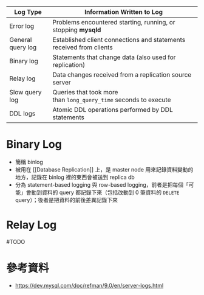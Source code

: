 |Log Type|Information Written to Log|
|---|---|
|Error log|Problems encountered starting, running, or stopping **mysqld**|
|General query log|Established client connections and statements received from clients|
|Binary log|Statements that change data (also used for replication)|
|Relay log|Data changes received from a replication source server|
|Slow query log|Queries that took more than `long_query_time` seconds to execute|
|DDL logs|Atomic DDL operations performed by DDL statements|

# Binary Log

- 簡稱 binlog
- 被用在 [[Database Replication]] 上，是 master node 用來記錄資料變動的地方，記錄在 binlog 裡的東西會被送到 replica db
- 分為 statement-based logging 與 row-based logging，前者是把每個「可能」會動到資料的 query 都記錄下來（包括改動到 0 筆資料的 `DELETE` query）；後者是把資料的前後差異記錄下來

# Relay Log

#TODO 

# 參考資料

- <https://dev.mysql.com/doc/refman/9.0/en/server-logs.html>
